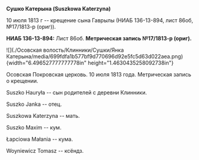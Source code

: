 **Сушко Катерына (Suszkowa Katerzyna)**

10 июля 1813 г -- крещение сына Гаврылы (НИАБ 136-13-894, лист 86об,
№17/1813-р (ориг)).

**НИАБ 136-13-894:** Лист 86об. **Метрическая запись №17/1813-р
(ориг).**

![](./Осовская волость/Клинники/Сушки/Янка Катерына/media/699fdfa1b577bf9d770696d92e5fc5d63d022aea.png){width="6.496527777777778in"
height="1.4630435258092738in"}

Осовская Покровская церковь. 10 июля 1813 года. Метрическая запись о
крещении.

Suszko Hauryła -- сын родителей с деревни Клинники.

Suszko Janka -- отец.

Suszkowa Katerzyna -- мать.

Suszko Maxim -- кум.

Łapciowa Małania -- кума.

Woyniewicz Tomasz -- ксёндз.

